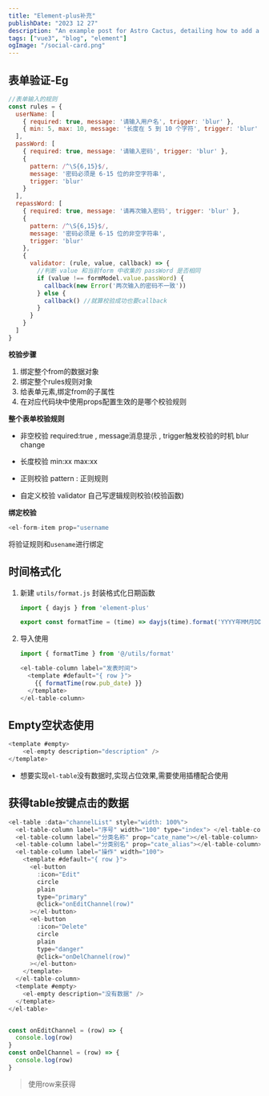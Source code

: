 ```yaml
---
title: "Element-plus补充"
publishDate: "2023 12 27"
description: "An example post for Astro Cactus, detailing how to add a custom social image card in the frontmatter"
tags: ["vue3", "blog", "element"]
ogImage: "/social-card.png"
---
```



## 表单验证-Eg

```js
//表单输入的规则
const rules = {
  userName: [
    { required: true, message: '请输入用户名', trigger: 'blur' },
    { min: 5, max: 10, message: '长度在 5 到 10 个字符', trigger: 'blur' }
  ],
  passWord: [
    { required: true, message: '请输入密码', trigger: 'blur' },
    {
      pattern: /^\S{6,15}$/,
      message: '密码必须是 6-15 位的非空字符串',
      trigger: 'blur'
    }
  ],
  repassWord: [
    { required: true, message: '请再次输入密码', trigger: 'blur' },
    {
      pattern: /^\S{6,15}$/,
      message: '密码必须是 6-15 位的非空字符串',
      trigger: 'blur'
    },
    {
      validator: (rule, value, callback) => {
        //判断 value 和当前form 中收集的 passWord 是否相同
        if (value !== formModel.value.passWord) {
          callback(new Error('两次输入的密码不一致'))
        } else {
          callback() //就算校验成功也要callback
        }
      }
    }
  ]
}
```

**校验步骤**

1. 绑定整个from的数据对象
2. 绑定整个rules规则对象
3. 给表单元素,绑定from的子属性
4. 在对应代码块中使用props配置生效的是哪个校验规则



**整个表单校验规则**

- 非空校验  required:true  ,  message消息提示  , trigger触发校验的时机  blur  change

- 长度校验  min:xx    max:xx

- 正则校验  pattern : 正则规则

- 自定义校验  validator   自己写逻辑规则校验(校验函数)

  

**绑定校验**

```js
<el-form-item prop="username
```

将验证规则和`usename`进行绑定









## 时间格式化





1. 新建 `utils/format.js` 封装格式化日期函数	

   ```js
   import { dayjs } from 'element-plus'
   
   export const formatTime = (time) => dayjs(time).format('YYYY年MM月DD日')
   ```

2. 导入使用

   ```js
   import { formatTime } from '@/utils/format'
   
   <el-table-column label="发表时间">
     <template #default="{ row }">
       {{ formatTime(row.pub_date) }}
     </template>
   </el-table-column>
   ```

   





## Empty空状态使用

```js
<template #empty>
    <el-empty description="description" />
</template>
```

- 想要实现`el-table`没有数据时,实现占位效果,需要使用插槽配合使用





## 获得table按键点击的数据

```js
<el-table :data="channelList" style="width: 100%">
  <el-table-column label="序号" width="100" type="index"> </el-table-column>
  <el-table-column label="分类名称" prop="cate_name"></el-table-column>
  <el-table-column label="分类别名" prop="cate_alias"></el-table-column>
  <el-table-column label="操作" width="100">
    <template #default="{ row }">
      <el-button
        :icon="Edit"
        circle
        plain
        type="primary"
        @click="onEditChannel(row)"
      ></el-button>
      <el-button
        :icon="Delete"
        circle
        plain
        type="danger"
        @click="onDelChannel(row)"
      ></el-button>
    </template>
  </el-table-column>
  <template #empty>
    <el-empty description="没有数据" />
  </template>
</el-table>


const onEditChannel = (row) => {
  console.log(row)
}
const onDelChannel = (row) => {
  console.log(row)
}
```

> 使用row来获得

